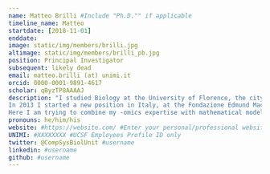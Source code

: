 ```yaml
---
name: Matteo Brilli #Include "Ph.D."" if applicable
timeline_name: Matteo
startdate: [2018-11-01] 
enddate: 
image: static/img/members/brilli.jpg 
altimage: static/img/members/brilli_pb.jpg
position: Principal Investigator 
subsequent: likely dead
email: matteo.brilli (at) unimi.it
orcid: 0000-0001-9891-4617
scholar: qByzTP8AAAAJ
description: "I studied Biology at the University of Florence, the city where I grew up. During my MS degree my passion with bioinformatics, also thanks to my mentor at the time, Pietro Lio' (Cambridge University). At the time I worked on molecular evolution problems, with a focus on how metabolic pathways came to existence. At the end of my PhD I realized that a genuine understanding of many of the problems we were working on with comparative genomics approaches (notably, the cell cycle in the alpha-proteobacteria), we needed a mathematical formalization. In 2008 I left Florence and moved to Lyon to work with Dr. Daniel Kahn and then Dr. Marie-France Sagot. With the former, I dig into dynamical models of metabolism, with a thorough formation on metabolic control analysis. With the latter, I deepened my knowledge of complex networks and algorithms for their analysis.
In 2013 I started a new position in Italy, at the Fondazione Edmund Mach near Trento, in north Italy. There I came back to omics data analysis focusing on one important grapevine pathogen, Plasmopara viticola. Since 2017, I am at the Department of Biosciences at the University of Milan, as a Professor since 2019, where I got affiliated to the EntoparLab (www......it).
Here I am trying to combine my -omics expertise with mathematical modeling in different organisms and scales, from molecules, to populations."
pronouns: he/him/his
website: #https://website.com/ #Enter your personal/professional website
UNIMI: #XXXXXXXX #UCSF Employees Profile ID only
twitter: @CompSysBiolUnit #username
linkedin: #username
github: #username
---
```

